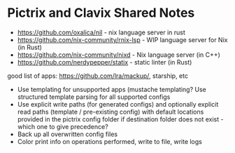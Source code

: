 # Pictrix and Clavix Shared Notes
* https://github.com/oxalica/nil - nix language server in rust
* https://github.com/nix-community/rnix-lsp - WIP language server for Nix (in Rust)
* https://github.com/nix-community/nixd - Nix language server (in C++)
* https://github.com/nerdypepper/statix - static linter (in Rust)

good list of apps: https://github.com/lra/mackup/, starship, etc

* Use templating for unsupported apps (mustache templating? Use structured template parsing for all supported configs
* Use explicit write paths (for generated configs) and optionally explicit read paths (template / pre-existing config) with default locations provided in the pictrix config folder if destination folder does not exist - which one to give precedence?
* Back up all overwritten config files
* Color print info on operations performed, write to file, write logs


